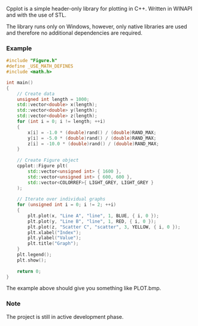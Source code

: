 Cpplot is a simple header-only library for plotting in C++. Written in WINAPI and with the use of STL.

The library runs only on Windows, however, only native libraries are used and therefore no additional
dependencies are required.

### Example

```cpp
#include "Figure.h"
#define _USE_MATH_DEFINES
#include <math.h>

int main()
{
	// Create data
	unsigned int length = 1000;
	std::vector<double> x(length);
	std::vector<double> y(length);
	std::vector<double> z(length);
	for (int i = 0; i != length; ++i)
	{
		x[i] = -1.0 * (double)rand() / (double)RAND_MAX;
		y[i] = -5.0 * (double)rand() / (double)RAND_MAX;
		z[i] = -10.0 * (double)rand() / (double)RAND_MAX;
	}
	
	// Create Figure object
	cpplot::Figure plt(
		std::vector<unsigned int> { 1600 }, 
		std::vector<unsigned int> { 600, 600 }, 
		std::vector<COLORREF>{ LIGHT_GREY, LIGHT_GREY }
	);
	
	// Iterate over individual graphs
	for (unsigned int i = 0; i != 2; ++i)
	{
		plt.plot(x, "Line A", "line", 1, BLUE, { i, 0 });
		plt.plot(y, "Line B", "line", 1, RED, { i, 0 });
		plt.plot(z, "Scatter C", "scatter", 3, YELLOW, { i, 0 });
		plt.xlabel("Index");
		plt.ylabel("Value");
		plt.title("Graph");
	}
	plt.legend();
	plt.show();
	
	return 0;
}
```

The example above should give you something like PLOT.bmp.


### Note
The project is still in active development phase.

